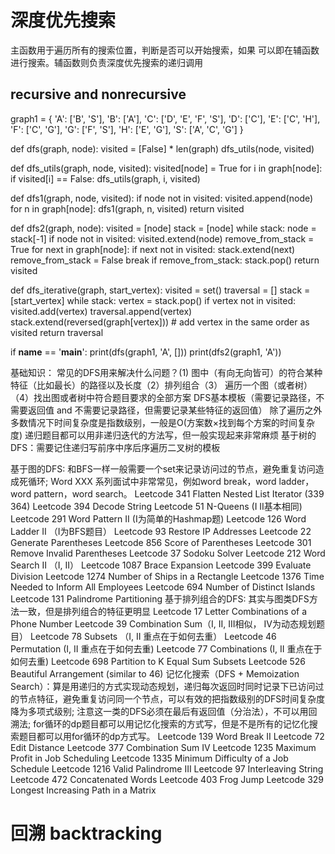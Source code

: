 # 深度优先搜索

主函数用于遍历所有的搜索位置，判断是否可以开始搜索，如果 可以即在辅函数进行搜索。辅函数则负责深度优先搜索的递归调用

## recursive and nonrecursive

graph1 = {
    'A': ['B', 'S'],
    'B': ['A'],
    'C': ['D', 'E', 'F', 'S'],
    'D': ['C'],
    'E': ['C', 'H'],
    'F': ['C', 'G'],
    'G': ['F', 'S'],
    'H': ['E', 'G'],
    'S': ['A', 'C', 'G']
}


def dfs(graph, node):
    visited = [False] * len(graph)
    dfs_utils(node, visited)


def dfs_utils(graph, node, visited):
    visited[node] = True
    for i in graph[node]:
        if visited[i] == False:
            dfs_utils(graph, i, visited)


def dfs1(graph, node, visited):
    if node not in visited:
        visited.append(node)
        for n in graph[node]:
            dfs1(graph, n, visited)
    return visited


def dfs2(graph, node):
    visited = [node]
    stack = [node]
    while stack:
        node = stack[-1]
        if node not in visited:
            visited.extend(node)
        remove_from_stack = True
        for next in graph[node]:
            if next not in visited:
                stack.extend(next)
                remove_from_stack = False
                break
        if remove_from_stack:
            stack.pop()
    return visited


def dfs_iterative(graph, start_vertex):
    visited = set()
    traversal = []
    stack = [start_vertex]
    while stack:
        vertex = stack.pop()
        if vertex not in visited:
            visited.add(vertex)
            traversal.append(vertex)
            stack.extend(reversed(graph[vertex]))   # add vertex in the same order as visited
    return traversal

if __name__ == '__main__':
    print(dfs(graph1, 'A', []))
    print(dfs2(graph1, 'A'))



基础知识：
常见的DFS用来解决什么问题？(1) 图中（有向无向皆可）的符合某种特征（比如最长）的路径以及长度（2）排列组合（3） 遍历一个图（或者树）（4）找出图或者树中符合题目要求的全部方案
DFS基本模板（需要记录路径，不需要返回值 and 不需要记录路径，但需要记录某些特征的返回值）
除了遍历之外多数情况下时间复杂度是指数级别，一般是O(方案数×找到每个方案的时间复杂度)
递归题目都可以用非递归迭代的方法写，但一般实现起来非常麻烦
基于树的DFS：需要记住递归写前序中序后序遍历二叉树的模板


基于图的DFS: 和BFS一样一般需要一个set来记录访问过的节点，避免重复访问造成死循环; Word XXX 系列面试中非常常见，例如word break，word ladder，word pattern，word search。
Leetcode 341 Flatten Nested List Iterator (339 364)
Leetcode 394 Decode String
Leetcode 51 N-Queens (I II基本相同)
Leetcode 291 Word Pattern II (I为简单的Hashmap题)
Leetcode 126 Word Ladder II （I为BFS题目）
Leetcode 93 Restore IP Addresses
Leetcode 22 Generate Parentheses
Leetcode 856 Score of Parentheses
Leetcode 301 Remove Invalid Parentheses
Leetcode 37 Sodoku Solver
Leetcode 212 Word Search II （I, II）
Leetcode 1087 Brace Expansion
Leetcode 399 Evaluate Division
Leetcode 1274 Number of Ships in a Rectangle
Leetcode 1376 Time Needed to Inform All Employees
Leetcode 694 Number of Distinct Islands
Leetcode 131 Palindrome Partitioning
基于排列组合的DFS: 其实与图类DFS方法一致，但是排列组合的特征更明显
Leetcode 17 Letter Combinations of a Phone Number
Leetcode 39 Combination Sum（I, II, III相似， IV为动态规划题目）
Leetcode 78 Subsets （I, II 重点在于如何去重）
Leetcode 46 Permutation (I, II 重点在于如何去重)
Leetcode 77 Combinations (I, II 重点在于如何去重)
Leetcode 698 Partition to K Equal Sum Subsets
Leetcode 526 Beautiful Arrangement (similar to 46)
记忆化搜索（DFS + Memoization Search）：算是用递归的方式实现动态规划，递归每次返回时同时记录下已访问过的节点特征，避免重复访问同一个节点，可以有效的把指数级别的DFS时间复杂度降为多项式级别; 注意这一类的DFS必须在最后有返回值（分治法），不可以用回溯法; for循环的dp题目都可以用记忆化搜索的方式写，但是不是所有的记忆化搜索题目都可以用for循环的dp方式写。
Leetcode 139 Word Break II
Leetcode 72 Edit Distance
Leetcode 377 Combination Sum IV
Leetcode 1235 Maximum Profit in Job Scheduling
Leetcode 1335 Minimum Difficulty of a Job Schedule
Leetcode 1216 Valid Palindrome III
Leetcode 97 Interleaving String
Leetcode 472 Concatenated Words
Leetcode 403 Frog Jump
Leetcode 329 Longest Increasing Path in a Matrix


# 回溯 backtracking
